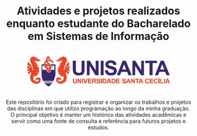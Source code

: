 <!DOCTYPE html>
<html>
    <body>
        <h1 align="center"> 
            <p>Atividades e projetos realizados enquanto estudante do Bacharelado em Sistemas de Informação</p>
            <div><img src="images/unisanta.png" style="width: 80%; height: auto;"></div>
        </h1>
        <p align="center">
            Este repositório foi criado para registrar e organizar os trabalhos e projetos das disciplinas em que utilizo programação ao longo da minha graduação. O principal objetivo é manter um histórico das atividades acadêmicas e servir como uma fonte de consulta e referência para futuros projetos e estudos.
        </p>
    </body>
</html>
